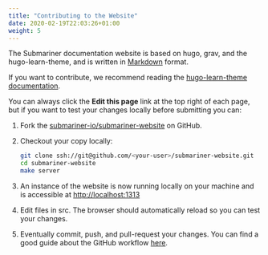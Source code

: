 ```yaml
---
title: "Contributing to the Website"
date: 2020-02-19T22:03:26+01:00
weight: 5
---
```


The Submariner documentation website is based on hugo, grav, and the hugo-learn-theme, and is written in [Markdown](https://www.markdownguide.org/getting-started/) format.

If you want to contribute, we recommend reading the [hugo-learn-theme documentation](https://themes.gohugo.io//theme/hugo-theme-learn/en/cont/pages/).

You can always click the **Edit this page** link at the top right of each page, but if you want to test your changes locally before submitting you can:

1. Fork the [submariner-io/submariner-website](https://github.com/submariner-io/submariner-website/fork) on GitHub.

2. Checkout your copy locally:

    ```bash
    git clone ssh://git@github.com/<your-user>/submariner-website.git
    cd submariner-website
    make server
    ```

3. An instance of the website is now running locally on your machine and is accessible at [http://localhost:1313](http://localhost:1313)

4. Edit files in src. The browser should automatically reload so you can test your changes.

5. Eventually commit, push, and pull-request your changes. You can find a good guide about the GitHub workflow [here](https://git-scm.com/book/en/v2/GitHub-Contributing-to-a-Project).
